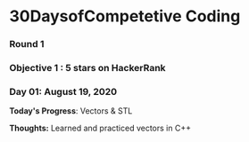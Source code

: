 # 30DaysofCompetetive Coding

### Round 1

### Objective 1 : 5 stars on HackerRank

### Day 01: August 19, 2020

**Today's Progress**: Vectors & STL

**Thoughts:** Learned and practiced vectors in C++
